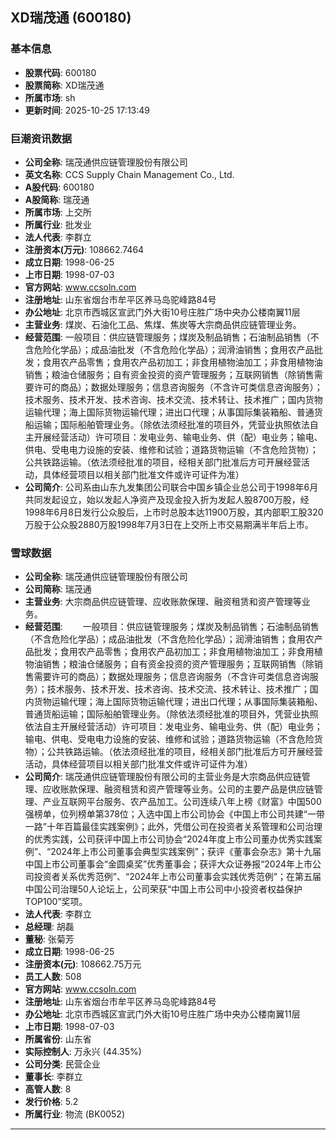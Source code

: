 ## XD瑞茂通 (600180)

### 基本信息

- **股票代码**: 600180
- **股票简称**: XD瑞茂通
- **所属市场**: sh
- **更新时间**: 2025-10-25 17:13:49

### 巨潮资讯数据

- **公司全称**: 瑞茂通供应链管理股份有限公司
- **英文名称**: CCS Supply Chain Management Co., Ltd.
- **A股代码**: 600180
- **A股简称**: 瑞茂通
- **所属市场**: 上交所
- **所属行业**: 批发业
- **法人代表**: 李群立
- **注册资本(万元)**: 108662.7464
- **成立日期**: 1998-06-25
- **上市日期**: 1998-07-03
- **官方网站**: www.ccsoln.com
- **注册地址**: 山东省烟台市牟平区养马岛驼峰路84号
- **办公地址**: 北京市西城区宣武门外大街10号庄胜广场中央办公楼南翼11层
- **主营业务**: 煤炭、石油化工品、焦煤、焦炭等大宗商品供应链管理业务。
- **经营范围**: 一般项目：供应链管理服务；煤炭及制品销售；石油制品销售（不含危险化学品）；成品油批发（不含危险化学品）；润滑油销售；食用农产品批发；食用农产品零售；食用农产品初加工；非食用植物油加工；非食用植物油销售；粮油仓储服务；自有资金投资的资产管理服务；互联网销售（除销售需要许可的商品）；数据处理服务；信息咨询服务（不含许可类信息咨询服务）；技术服务、技术开发、技术咨询、技术交流、技术转让、技术推广；国内货物运输代理；海上国际货物运输代理；进出口代理；从事国际集装箱船、普通货船运输；国际船舶管理业务。（除依法须经批准的项目外，凭营业执照依法自主开展经营活动）许可项目：发电业务、输电业务、供（配）电业务；输电、供电、受电电力设施的安装、维修和试验；道路货物运输（不含危险货物）；公共铁路运输。（依法须经批准的项目，经相关部门批准后方可开展经营活动，具体经营项目以相关部门批准文件或许可证件为准）
- **公司简介**: 公司系由山东九发集团公司联合中国乡镇企业总公司于1998年6月共同发起设立，始以发起人净资产及现金投入折为发起人股8700万股，经1998年6月8日发行公众股后，上市时总股本达11900万股，其内部职工股320万股于公众股2880万股1998年7月3日在上交所上市交易期满半年后上市。

### 雪球数据

- **公司全称**: 瑞茂通供应链管理股份有限公司
- **公司简称**: 瑞茂通
- **主营业务**: 大宗商品供应链管理、应收账款保理、融资租赁和资产管理等业务。
- **经营范围**: 　　一般项目：供应链管理服务；煤炭及制品销售；石油制品销售（不含危险化学品）；成品油批发（不含危险化学品）；润滑油销售；食用农产品批发；食用农产品零售；食用农产品初加工；非食用植物油加工；非食用植物油销售；粮油仓储服务；自有资金投资的资产管理服务；互联网销售（除销售需要许可的商品）；数据处理服务；信息咨询服务（不含许可类信息咨询服务）；技术服务、技术开发、技术咨询、技术交流、技术转让、技术推广；国内货物运输代理；海上国际货物运输代理；进出口代理；从事国际集装箱船、普通货船运输；国际船舶管理业务。（除依法须经批准的项目外，凭营业执照依法自主开展经营活动）许可项目：发电业务、输电业务、供（配）电业务；输电、供电、受电电力设施的安装、维修和试验；道路货物运输（不含危险货物）；公共铁路运输。（依法须经批准的项目，经相关部门批准后方可开展经营活动，具体经营项目以相关部门批准文件或许可证件为准）
- **公司简介**: 瑞茂通供应链管理股份有限公司的主营业务是大宗商品供应链管理、应收账款保理、融资租赁和资产管理等业务。公司的主要产品是供应链管理、产业互联网平台服务、农产品加工。公司连续八年上榜《财富》中国500强榜单，位列榜单第378位；入选中国上市公司协会《中国上市公司共建“一带一路”十年百篇最佳实践案例》；此外，凭借公司在投资者关系管理和公司治理的优秀实践，公司获评中国上市公司协会“2024年度上市公司董办优秀实践案例”、“2024年上市公司董事会典型实践案例”；获评《董事会杂志》第十九届中国上市公司董事会“金圆桌奖”优秀董事会；获评大众证券报“2024年上市公司投资者关系优秀范例”、“2024年上市公司董事会实践优秀范例”；在第五届中国公司治理50人论坛上，公司荣获“中国上市公司中小投资者权益保护TOP100”奖项。
- **法人代表**: 李群立
- **总经理**: 胡磊
- **董秘**: 张菊芳
- **成立日期**: 1998-06-25
- **注册资本(元)**: 108662.75万元
- **员工人数**: 508
- **官方网站**: www.ccsoln.com
- **注册地址**: 山东省烟台市牟平区养马岛驼峰路84号
- **办公地址**: 北京市西城区宣武门外大街10号庄胜广场中央办公楼南翼11层
- **上市日期**: 1998-07-03
- **所属省份**: 山东省
- **实际控制人**: 万永兴 (44.35%)
- **公司分类**: 民营企业
- **董事长**: 李群立
- **高管人数**: 8
- **发行价格**: 5.2
- **所属行业**: 物流 (BK0052)

---